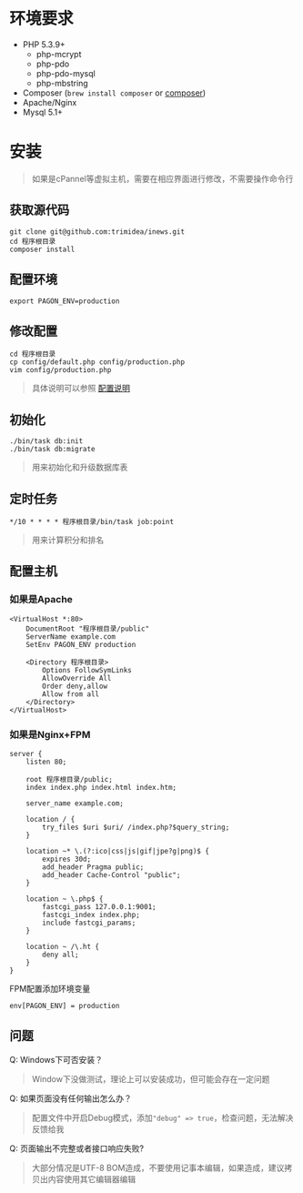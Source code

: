 # 环境要求

- PHP 5.3.9+
  - php-mcrypt
  - php-pdo
  - php-pdo-mysql
  - php-mbstring
- Composer (`brew install composer` or [composer](http://getcomposer.org))
- Apache/Nginx
- Mysql 5.1+

# 安装

> 如果是cPannel等虚拟主机，需要在相应界面进行修改，不需要操作命令行

## 获取源代码

```
git clone git@github.com:trimidea/inews.git
cd 程序根目录
composer install
```

## 配置环境

```
export PAGON_ENV=production
```

## 修改配置

```
cd 程序根目录
cp config/default.php config/production.php
vim config/production.php
```

> 具体说明可以参照 [配置说明](./Setup.md)

## 初始化

```
./bin/task db:init
./bin/task db:migrate
```

> 用来初始化和升级数据库表

## 定时任务

```
*/10 * * * * 程序根目录/bin/task job:point
```

> 用来计算积分和排名

## 配置主机

### 如果是Apache

```
<VirtualHost *:80>
    DocumentRoot "程序根目录/public"
    ServerName example.com
    SetEnv PAGON_ENV production

    <Directory 程序根目录>
        Options FollowSymLinks
        AllowOverride All
        Order deny,allow
        Allow from all
    </Directory>
</VirtualHost>
```

### 如果是Nginx+FPM

```
server {
    listen 80;

	root 程序根目录/public;
	index index.php index.html index.htm;

	server_name example.com;

	location / {
		try_files $uri $uri/ /index.php?$query_string;
	}

	location ~* \.(?:ico|css|js|gif|jpe?g|png)$ {
		expires 30d;
 		add_header Pragma public;
		add_header Cache-Control "public";
	}

	location ~ \.php$ {
		fastcgi_pass 127.0.0.1:9001;
		fastcgi_index index.php;
		include fastcgi_params;
	}

	location ~ /\.ht {
		deny all;
	}
}
```

FPM配置添加环境变量

```
env[PAGON_ENV] = production
```

问题
-----

Q: Windows下可否安装？
> Window下没做测试，理论上可以安装成功，但可能会存在一定问题

Q: 如果页面没有任何输出怎么办？
> 配置文件中开启Debug模式，添加`"debug" => true`，检查问题，无法解决反馈给我

Q: 页面输出不完整或者接口响应失败?
> 大部分情况是UTF-8 BOM造成，不要使用记事本编辑，如果造成，建议拷贝出内容使用其它编辑器编辑